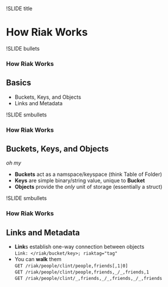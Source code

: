 !SLIDE title
# How Riak Works #

!SLIDE bullets
### How Riak Works
## Basics

* Buckets, Keys, and Objects
* Links and Metadata

!SLIDE smbullets
### How Riak Works
## Buckets, Keys, and Objects

  _oh my_

- **Buckets** act as a namspace/keyspace (think Table of Folder)
- **Keys** are simple binary/string value, unique to **Bucket**
- **Objects** provide the _only_ unit of storage (essentially a struct)

!SLIDE smbullets
### How Riak Works
## Links and Metadata

- **Link**s establish one-way connection between objects  
  `Link: </riak/bucket/key>; riaktag="tag"`  
- You can **walk** them  
  `GET /riak/people/clint/people,friends[,1|0]`  
  `GET /riak/people/clint/people,friends,_/_,friends,1`  
  `GET /riak/people/clint/_,friends,_/_,friends,_/_,friends`
